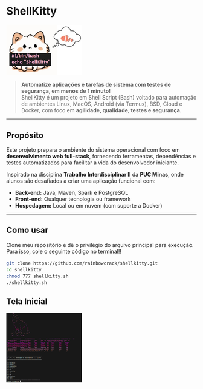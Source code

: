 # ShellKitty

<img src="img/kitty.png" alt="Imagem do gatinho" width="200"/>

> **Automatize aplicações e tarefas de sistema com testes de segurança, em menos de 1 minuto!**  
> ShellKitty é um projeto em Shell Script (Bash) voltado para automação de ambientes Linux, MacOS, Android (via Termux), BSD, Cloud e Docker, com foco em **agilidade, qualidade, testes e segurança**.

---

## Propósito

Este projeto prepara o ambiente do sistema operacional com foco em **desenvolvimento web full-stack**, fornecendo ferramentas, dependências e testes automatizados para facilitar a vida do desenvolvedor iniciante.

Inspirado na disciplina **Trabalho Interdisciplinar II** da **PUC Minas**, onde alunos são desafiados a criar uma aplicação funcional com:

- **Back-end:** Java, Maven, Spark e PostgreSQL  
- **Front-end:** Qualquer tecnologia ou framework  
- **Hospedagem:** Local ou em nuvem (com suporte a Docker)

---

## Como usar
Clone meu repositório e dê o privilégio do arquivo principal para execução. Para isso, cole o seguinte código no terminal!!

```bash
git clone https://github.com/rainbowcrack/shellkitty.git
cd shellkitty
chmod 777 shellkitty.sh
./shellkitty.sh
```

## Tela Inicial
<img src="img/menu.png" alt="Imagem do gatinho" width="200"/>